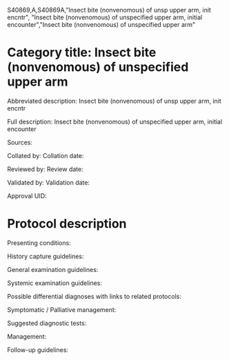S40869,A,S40869A,"Insect bite (nonvenomous) of unsp upper arm, init encntr", "Insect bite (nonvenomous) of unspecified upper arm, initial encounter","Insect bite (nonvenomous) of unspecified upper arm"
# Category title: Insect bite (nonvenomous) of unspecified upper arm

Abbreviated description: Insect bite (nonvenomous) of unsp upper arm, init encntr

Full description: Insect bite (nonvenomous) of unspecified upper arm, initial encounter

Sources:

Collated by:
Collation date:

Reviewed by:
Review date:

Validated by:
Validation date:

Approval UID:

# Protocol description

Presenting conditions:

History capture guidelines:

General examination guidelines:

Systemic examination guidelines:

Possible differential diagnoses with links to related protocols:

Symptomatic / Palliative management:

Suggested diagnostic tests:

Management:

Follow-up guidelines:
